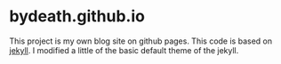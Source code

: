 # bydeath.github.io
This project is my own blog site on github pages. This code is based on [jekyll](https://github.com/jekyll/jekyll). I modified a little of the basic default theme of the jekyll.
